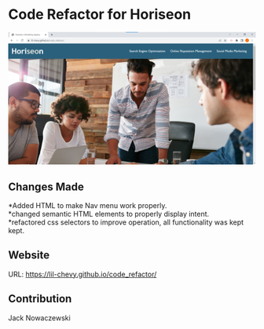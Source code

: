 # Code Refactor for Horiseon
![Horiseon Screenshot](assets/images/horiseon-landing-page.png)
## Changes Made
*Added HTML to make Nav menu work properly.
<br>
*changed semantic HTML elements to properly display intent.
<br>
*refactored css selectors to improve operation, all functionality was kept kept.
<br>
## Website
URL: https://lil-chevy.github.io/code_refactor/
<br>
## Contribution
Jack Nowaczewski
